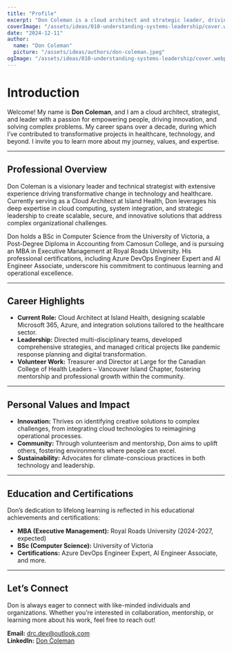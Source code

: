 ```yaml
---
title: "Profile"
excerpt: "Don Coleman is a cloud architect and strategic leader, driving innovation and impactful change in healthcare and technology through mentorship, transformative solutions, and a passion for community empowerment."
coverImage: "/assets/ideas/010-understanding-systems-leadership/cover.webp"
date: "2024-12-11"
author:
  name: "Don Coleman"
  picture: "/assets/ideas/authors/don-coleman.jpeg"
ogImage: "/assets/ideas/010-understanding-systems-leadership/cover.webp"
---
```


# Introduction

Welcome! My name is **Don Coleman**, and I am a cloud architect, strategist, and leader with a passion for empowering people, driving innovation, and solving complex problems. My career spans over a decade, during which I’ve contributed to transformative projects in healthcare, technology, and beyond. I invite you to learn more about my journey, values, and expertise.

---

## Professional Overview

Don Coleman is a visionary leader and technical strategist with extensive experience driving transformative change in technology and healthcare. Currently serving as a Cloud Architect at Island Health, Don leverages his deep expertise in cloud computing, system integration, and strategic leadership to create scalable, secure, and innovative solutions that address complex organizational challenges.

Don holds a BSc in Computer Science from the University of Victoria, a Post-Degree Diploma in Accounting from Camosun College, and is pursuing an MBA in Executive Management at Royal Roads University. His professional certifications, including Azure DevOps Engineer Expert and AI Engineer Associate, underscore his commitment to continuous learning and operational excellence.

---

## Career Highlights

- **Current Role:** Cloud Architect at Island Health, designing scalable Microsoft 365, Azure, and integration solutions tailored to the healthcare sector.
- **Leadership:** Directed multi-disciplinary teams, developed comprehensive strategies, and managed critical projects like pandemic response planning and digital transformation.
- **Volunteer Work:** Treasurer and Director at Large for the Canadian College of Health Leaders – Vancouver Island Chapter, fostering mentorship and professional growth within the community.

---

## Personal Values and Impact

- **Innovation:** Thrives on identifying creative solutions to complex challenges, from integrating cloud technologies to reimagining operational processes.
- **Community:** Through volunteerism and mentorship, Don aims to uplift others, fostering environments where people can excel.
- **Sustainability:** Advocates for climate-conscious practices in both technology and leadership.

---

## Education and Certifications

Don’s dedication to lifelong learning is reflected in his educational achievements and certifications:

- **MBA (Executive Management):** Royal Roads University (2024-2027, expected)
- **BSc (Computer Science):** University of Victoria
- **Certifications:** Azure DevOps Engineer Expert, AI Engineer Associate, and more.

---

## Let’s Connect

Don is always eager to connect with like-minded individuals and organizations. Whether you’re interested in collaboration, mentorship, or learning more about his work, feel free to reach out!

**Email:** [drc.dev@outlook.com](mailto:drc.dev@outlook.com)  
**LinkedIn:** [Don Coleman](https://www.linkedin.com/in/donald-coleman)
